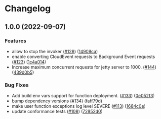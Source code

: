# Changelog

## 1.0.0 (2022-09-07)


### Features

* allow to stop the invoker ([#128](https://github.com/anniefu/functions-framework-java/issues/128)) ([14908ca](https://github.com/anniefu/functions-framework-java/commit/14908caa9e5be824dfb74fff3a3234c4bce688e7))
* enable converting CloudEvent requests to Background Event requests ([#123](https://github.com/anniefu/functions-framework-java/issues/123)) ([1c4a014](https://github.com/anniefu/functions-framework-java/commit/1c4a01470cc4ee7b3de3c3d7ae4af24e47eb2810))
* Increase maximum concurrent requests for jetty server to 1000.  ([#144](https://github.com/anniefu/functions-framework-java/issues/144)) ([439d0b5](https://github.com/anniefu/functions-framework-java/commit/439d0b5d77b2f765e65d84e7d5f31399e547d004))


### Bug Fixes

* Add build env vars support for function deployment. ([#133](https://github.com/anniefu/functions-framework-java/issues/133)) ([0e052f3](https://github.com/anniefu/functions-framework-java/commit/0e052f376231192278061ec79bcf9d710ec310f4))
* bump dependency versions ([#134](https://github.com/anniefu/functions-framework-java/issues/134)) ([faff79d](https://github.com/anniefu/functions-framework-java/commit/faff79d16c6df178d66f0185fb78fba003e60745))
* make user function exceptions log level SEVERE ([#113](https://github.com/anniefu/functions-framework-java/issues/113)) ([1684c0e](https://github.com/anniefu/functions-framework-java/commit/1684c0ef55dc33f2c4c7f7514d99b0e7af75c44f))
* update conformance tests ([#108](https://github.com/anniefu/functions-framework-java/issues/108)) ([72852d0](https://github.com/anniefu/functions-framework-java/commit/72852d0f23cdaed48569245440dcd1533c8c7563))
